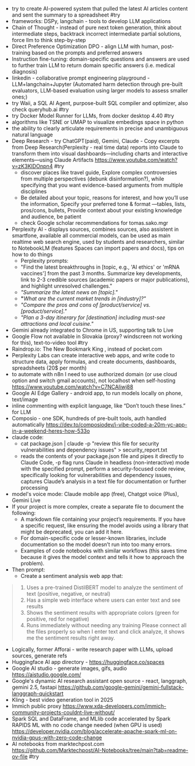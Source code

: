   - try to create AI-powered system that pulled the latest AI articles content and sent the summary to a spreadsheet #try
  - frameworks: DSPy, langchain - tools to develop LLM applications
  - Chain of Thought - instead of pure next token generation, think about intermediate steps, backtrack incorrect intermediate partial solutions, force llm to think step-by-step
  - Direct Preference Optimization DPO - align LLM with human, post-training based on the prompts and preferred answers 
  - Instruction fine-tuning: domain-specific questions and answers are used to further train LLM to return domain specific answers (i.e. medical diagnosis)
  - linkedin - collaborative prompt engineering playground - LLM+langchain+Jupyter (Automated harm detection through pre-built evaluators, LLM-based evaluation using larger models to assess smaller ones;)
  - try Waii, a SQL AI Agent, purpose-built SQL compiler and optimizer, also check queryhub.ai #try
  - try Docker Model Runner for LLMs, from docker desktop 4.40 #try
  - algorithms like TSNE or UMAP to visualize embedings space in python
  -  the ability to clearly articulate requirements in precise and unambiguous natural language
  - Deep Research - try ChatGPT(paid), Gemini, Claude - Copy excerpts from Deep Research(Perplexity - real time data) reports into Claude to transform them into visual dashboards—including charts and interactive elements—using Claude Artifacts https://www.youtube.com/watch?v=zK3KlDOnpn4 #try
    - discover places like travel guide, Explore complex controversies from multiple perspectives (debunk disinformation?), while specifying that you want evidence-based arguments from multiple disciplines
    - Be detailed about your topic, reasons for interest, and how you’ll use the information, Specify your preferred tone & format —tables, lists, pros/cons, bullets, Provide context about your existing knowledge and audience, be patient
    - check Google scholar recommendations for tomas.sako.mgr
  - Perplexity AI - displays  sources, combines sources, also assistent in smartfone, available all commercial models, can be used as main realtime web search engine, used by students and researchers, similar to NotebookLM (features Spaces can import papers and docs), tips on how to do things
	  - Perplexity prompts:
	  - "Find the latest breakthroughs in [topic, e.g., 'AI ethics' or 'mRNA vaccines'] from the past 3 months. Summarize key developments, link to 2-3 credible sources (academic papers or major publications), and highlight unresolved challenges."
	  - _"Summarize the latest news on [topic]."_
	  - **"**_What are the current market trends in [industry]?"_
	  - _"Compare the pros and cons of [product/service] vs. [product/service]."_
	  - _"Plan a 3-day itinerary for [destination] including must-see attractions and local cuisine."_
  - Gemini already integrated to Chrome in US, supporting talk to Live
  - Google Flow not available in Slovakia (proxy? windscreen not working for this), text-to-video tool #try
- Raindrop.io: The New Bookmark King , instead of pocket.com
- Perplexity Labs can create interactive web apps, and write code to structure data, apply formulas, and create documents, dashboards, spreadsheets (20$ per month)
- to automate with n8n I need to use authorized domain (or use cloud option and switch gmail accounts), not localhost when self-hosting https://www.youtube.com/watch?v=C7NCAIiwj88
- Google AI Edge Gallery - android app, to run models locally on phone, text/image
- inline commenting with explicit language, like “Don’t touch these lines.” for LLM
- Composio - one SDK, hundreds of pre-built tools, auth handled automatically https://dev.to/composiodev/i-vibe-coded-a-20m-yc-app-in-a-weekend-heres-how-533o
- claude code:
	- cat package.json | claude -p "review this file for security vulnerabilities and dependency issues" > security_report.txt
	- reads the contents of your package.json file and pipes it directly to Claude Code, -p flag runs Claude in headless (non-interactive) mode with the specified prompt,  perform a security-focused code review, specifically looking for vulnerabilities and dependency issues, captures Claude’s analysis in a text file for documentation or further processing
- model's voice mode: Claude mobile app (free), Chatgpt voice (Plus), Gemini Live
- If your project is more complex, create a separate file to document the following:
	- A markdown file containing your project’s requirements. If you have a specific request, like ensuring the model avoids using a library that might be deprecated, you can add it here.
	- For domain-specific code or lesser-known libraries, include documentation so the model doesn’t run into too many errors.
	- Examples of code notebooks with similar workflows (this saves time because it gives the model context and tells it how to approach the problem).
- Then prompt:
	- Create a sentiment analysis web app that:
> 	1. Uses a pre-trained DistilBERT model to analyze the sentiment of text (positive, negative, or neutral)  
> 	2. Has a simple web interface where users can enter text and see results  
> 	3. Shows the sentiment results with appropriate colors (green for positive, red for negative)  
> 	4. Runs immediately without needing any training
> 	Please connect all the files properly so when I enter text and click analyze, it shows me the sentiment results right away.
- Logically, former Afforai - write research paper with LLMs, upload sources, generate refs
-  Huggingface AI app directory - https://huggingface.co/spaces
- Google AI studio - generate images, gifs, audio https://aistudio.google.com/
- Google's dynamic AI research assistant open source - react, langgraph, gemini 2.5, fastapi https://github.com/google-gemini/gemini-fullstack-langgraph-quickstart
- Kling - best video generation tool in 2025
- Immich public proxy https://www.xda-developers.com/immich-community-projects-couldnt-live-without/ 
- Spark SQL and DataFrame, and MLlib code accelerated by Spark RAPIDS ML with no code change needed (when GPU is used) https://developer.nvidia.com/blog/accelerate-apache-spark-ml-on-nvidia-gpus-with-zero-code-change
- AI notebooks from marktechpost.com https://github.com/Marktechpost/AI-Notebooks/tree/main?tab=readme-ov-file #try 